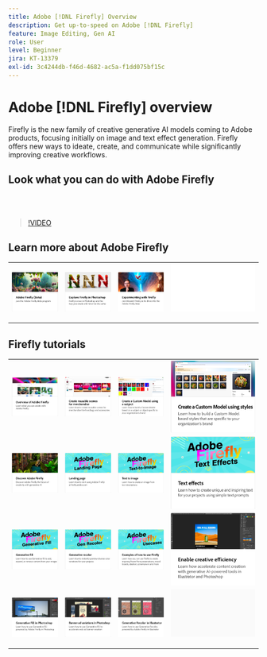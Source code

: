 ```yaml
---
title: Adobe [!DNL Firefly] Overview
description: Get up-to-speed on Adobe [!DNL Firefly]
feature: Image Editing, Gen AI
role: User
level: Beginner
jira: KT-13379
exl-id: 3c4244db-f46d-4682-ac5a-f1dd075bf15c
---
```

# Adobe [!DNL Firefly] overview

Firefly is the new family of creative generative AI models coming to Adobe products, focusing initially on image and text effect generation. Firefly offers new ways to ideate, create, and communicate while significantly improving creative workflows.

## Look what you can do with Adobe Firefly

<br>&nbsp;

>[!VIDEO](https://video.tv.adobe.com/v/3416970t1?quality=12&learn=on&hidetitle=true)

## Learn more about Adobe Firefly

<table style="table-layout:fixed">
<tr>
   <td>
      <a href="https://firefly.adobe.com/" target="_blank">
         <img alt="Adobe Firefly (Beta)" src="assets/firefly-beta.png" />
      </a>
  </td>
  <td>
      <a href="https://www.adobe.com/sensei/generative-ai/firefly.html" target="_blank">
         <img alt="Explore Firefly in Photoshop" src="assets/firefly-photoshop.png" />
      </a>
  </td>
  <td>
      <a href="webinar-experimenting.md">
         <img alt="Experimenting with Adobe Firefly" src="assets/webinar-experimenting.png" />
      </a>
  </td>
  <td>
    <img alt="Spacer" src="../assets/Whitespacer.png" />
    <div>
    <br>
  </td>
</tr>
</table>

## Firefly tutorials

<table style="table-layout:fixed">
<tr>
   <td>
      <a href="overview-of-firefly.md">
         <img alt="Overview of Adobe Firefly" src="assets/firefly-overview.png" />
      </a>
   </td>
   <td>
      <a href="reusable-scenes.md">
         <img alt="Create resuable scenes for merchandise" src="assets/reusable-scenes.png" />
      </a>
   </td>
   <td>
      <a href="custom-model-subject.md">
         <img alt="Create a Custom Model using a subject" src="assets/custom-model-subject.png" />
      </a>
   </td>
   <td>
      <a href="custom-model-style.md">
         <img alt="Create a Custom Model using styles" src="assets/custom-model-styles.png" />
      </a>
   </td>
</tr>
<tr>
   <td>
      <a href="discover.md">
         <img alt="Discover Adobe Firefly" src="assets/discover.png" />
      </a>
   </td>
   <td>
      <a href="landing-page.md">
         <img alt="Landing page" src="assets/landing-page.png" />
      </a>
   </td>
    <td>
      <a href="text-to-image.md">
         <img alt="Text to image" src="assets/text-to-image.png" />
      </a>
   </td>
   <td>
      <a href="text-effects.md">
         <img alt="Text effects" src="assets/text-effects.png" />
      </a>
   </td>
</tr>
<tr>
  <td>
      <a href="gen-fill.md">
         <img alt="Generative fill" src="assets/generative-fill.png" />
      </a>
   </td>
   <td>
      <a href="gen-recolor.md">
         <img alt="Generative recolor" src="assets/generative-recolor.png" />
      </a>
   </td>
   <td>
      <a href="examples.md">
         <img alt="Examples of how to use Firefly" src="assets/examples.png" />
      </a>
   </td>
   <td>
      <a href="enable-creative-efficiency.md">
         <img alt="Enable creative efficiency" src="assets/enable-creative-efficiency.png" />
      </a>
   </td>
</tr>
<tr>
   <td>
      <a href="generative-fill.md">
         <img alt="Generative Fill in Photoshop" src="assets/generative-fill-ps.png" />
      </a>
   </td>
  <td>
      <a href="web-banner-ad.md">
         <img alt="Banner ad variations in Photoshop" src="assets/banner-ad-variations.png" />
      </a>
  </td>
  <td>
      <a href="generative-recolor.md">
            <img alt="Generative Recolor in Illustrator" src="assets/firefly-recolor.png" />
      </a>
   </td>
   <td>
      <img alt="Spacer" src="../assets/Gray_thumbnail.png" />
      <div>
      <br>
   </td>
</table>

